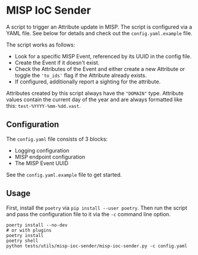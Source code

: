 # MISP IoC Sender

A script to trigger an Attribute update in MISP. The script is configured via a
YAML file. See below for details and check out the `config.yaml.example` file.

The script works as follows:

- Look for a specific MISP Event, referenced by its UUID in the config file.
- Create the Event if it doesn't exist.
- Check the Attributes of the Event and either create a new Attribute or toggle
  the `'to_ids'` flag if the Attribute already exists.
- If configured, additionally report a sighting for the attribute.

Attributes created by this script always have the `"DOMAIN"` type. Attribute
values contain the current day of the year and are always formatted like this:
`test-%YYYY-%mm-%dd.vast`.

## Configuration

The `config.yaml` file consists of 3 blocks:

- Logging configuration
- MISP endpoint configuration
- The MISP Event UUID

See the `config.yaml.example` file to get started.


## Usage

First, install the `poetry` via `pip install --user poetry`. Then run the script and pass
the configuration file to it via the `-c` command line option.

```
poerty install --no-dev
# or with plugins
poetry install
poetry shell
python tests/utils/misp-ioc-sender/misp-ioc-sender.py -c config.yaml
```
